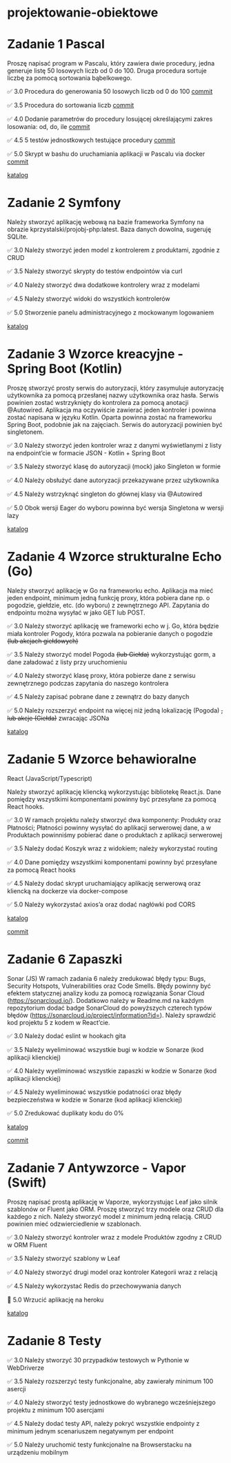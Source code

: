 # projektowanie-obiektowe

# **Zadanie 1 Pascal**

Proszę napisać program w Pascalu, który zawiera dwie procedury, jedna
generuje listę 50 losowych liczb od 0 do 100. Druga procedura sortuje
liczbę za pomocą sortowania bąbelkowego.

✅ 3.0 Procedura do generowania 50 losowych liczb od 0 do 100 [commit](https://github.com/tomaszpakula/projektowanie-obiektowe/tree/26ea9544de79941a88d946333e40586f9282a58f)

✅ 3.5 Procedura do sortowania liczb [commit](https://github.com/tomaszpakula/projektowanie-obiektowe/tree/6edacb5ef2df24b012b4c9ecb31b3039b65fc7da)

✅ 4.0 Dodanie parametrów do procedury losującej określającymi zakres losowania: od, do, ile [commit](https://github.com/tomaszpakula/projektowanie-obiektowe/tree/32f4c2d27e40e68d680ff5d9a4173df03e748832)

✅ 4.5 5 testów jednostkowych testujące procedury [commit](https://github.com/tomaszpakula/projektowanie-obiektowe/tree/c05a2a1cc29f83ee5451438ba2e314cdbaf973f6)

✅ 5.0 Skrypt w bashu do uruchamiania aplikacji w Pascalu via docker [commit](https://github.com/tomaszpakula/projektowanie-obiektowe/tree/0481a144e75ed01b3d12907cf6bf46e3f1fa6001)


[katalog](https://github.com/tomaszpakula/projektowanie-obiektowe/tree/main/zadanie1)

# **Zadanie 2 Symfony**

Należy stworzyć aplikację webową na bazie frameworka Symfony na
obrazie kprzystalski/projobj-php:latest. Baza danych dowolna, sugeruję
SQLite.

✅ 3.0 Należy stworzyć jeden model z kontrolerem z produktami, zgodnie z CRUD

✅ 3.5 Należy stworzyć skrypty do testów endpointów via curl

✅ 4.0 Należy stworzyć dwa dodatkowe kontrolery wraz z modelami

✅ 4.5 Należy stworzyć widoki do wszystkich kontrolerów

✅ 5.0 Stworzenie panelu administracyjnego z mockowanym logowaniem

[katalog](https://github.com/tomaszpakula/projektowanie-obiektowe/tree/main/zadanie2)

# **Zadanie 3** Wzorce kreacyjne - Spring Boot (Kotlin)

Proszę stworzyć prosty serwis do autoryzacji, który zasymuluje
autoryzację użytkownika za pomocą przesłanej nazwy użytkownika oraz
hasła. Serwis powinien zostać wstrzyknięty do kontrolera za pomocą
anotacji @Autowired. Aplikacja ma oczywiście zawierać jeden kontroler
i powinna zostać napisana w języku Kotlin. Oparta powinna zostać na
frameworku Spring Boot, podobnie jak na zajęciach. Serwis do
autoryzacji powinien być singletonem.

✅ 3.0 Należy stworzyć jeden kontroler wraz z danymi wyświetlanymi z
listy na endpoint’cie w formacie JSON - Kotlin + Spring Boot

✅ 3.5 Należy stworzyć klasę do autoryzacji (mock) jako Singleton w
formie 

✅ 4.0 Należy obsłużyć dane autoryzacji przekazywane przez użytkownika

✅ 4.5 Należy wstrzyknąć singleton do głównej klasy via @Autowired

✅ 5.0 Obok wersji Eager do wyboru powinna być wersja Singletona w wersji
lazy

[katalog](https://github.com/tomaszpakula/projektowanie-obiektowe/tree/main/zadanie3)

# **Zadanie 4** Wzorce strukturalne Echo (Go)
Należy stworzyć aplikację w Go na frameworku echo. Aplikacja ma mieć
jeden endpoint, minimum jedną funkcję proxy, która pobiera dane np. o
pogodzie, giełdzie, etc. (do wyboru) z zewnętrznego API. Zapytania do
endpointu można wysyłać w jako GET lub POST.

✅ 3.0 Należy stworzyć aplikację we frameworki echo w j. Go, która będzie
miała kontroler Pogody, która pozwala na pobieranie danych o pogodzie
~~(lub akcjach giełdowych)~~

✅ 3.5 Należy stworzyć model Pogoda ~~(lub Giełda)~~ wykorzystując gorm, a
dane załadować z listy przy uruchomieniu

✅ 4.0 Należy stworzyć klasę proxy, która pobierze dane z serwisu
zewnętrznego podczas zapytania do naszego kontrolera

✅ 4.5 Należy zapisać pobrane dane z zewnątrz do bazy danych

✅ 5.0 Należy rozszerzyć endpoint na więcej niż jedną lokalizację
(Pogoda) ~~, lub akcje (Giełda)~~ zwracając JSONa

[katalog](https://github.com/tomaszpakula/projektowanie-obiektowe/tree/main/zadanie4)

# **Zadanie 5** Wzorce behawioralne
React (JavaScript/Typescript)

Należy stworzyć aplikację kliencką wykorzystując bibliotekę React.js.
Dane pomiędzy wszystkimi komponentami powinny być przesyłane za pomocą
React hooks.

✅ 3.0 W ramach projektu należy stworzyć dwa komponenty: Produkty oraz
Płatności; Płatności powinny wysyłać do aplikacji serwerowej dane, a w
Produktach powinniśmy pobierać dane o produktach z aplikacji
serwerowej

✅ 3.5 Należy dodać Koszyk wraz z widokiem; należy wykorzystać routing

✅ 4.0 Dane pomiędzy wszystkimi komponentami powinny być przesyłane za
pomocą React hooks

✅ 4.5 Należy dodać skrypt uruchamiający aplikację serwerową oraz
kliencką na dockerze via docker-compose

✅ 5.0 Należy wykorzystać axios’a oraz dodać nagłówki pod CORS

[katalog](https://github.com/tomaszpakula/e-biznes/tree/main/zadanie5)

[commit](https://github.com/tomaszpakula/e-biznes/commit/92723ac26fe01d23d0b628530ea7355dc24e7c5c)

# **Zadanie 6** Zapaszki
Sonar (JS)
W ramach zadania 6 należy zredukować błędy typu: Bugs, Security
Hotspots, Vulnerabilities oraz Code Smells. Błędy powinny być efektem
statycznej analizy kodu za pomocą rozwiązania Sonar Cloud
(https://sonarcloud.io/). Dodatkowo należy w Readme.md na każdym
repozytorium dodać badge SonarCloud do powyższych czterech typów
błędów (https://sonarcloud.io/project/information?id=). Należy
sprawdzić kod projektu 5 z kodem w React’cie.

✅ 3.0 Należy dodać eslint w hookach gita

✅ 3.5 Należy wyeliminować wszystkie bugi w kodzie w Sonarze (kod
aplikacji klienckiej)

✅ 4.0 Należy wyeliminować wszystkie zapaszki w kodzie w Sonarze (kod
aplikacji klienckiej)

✅ 4.5 Należy wyeliminować wszystkie podatności oraz błędy bezpieczeństwa
w kodzie w Sonarze (kod aplikacji klienckiej)

✅ 5.0 Zredukować duplikaty kodu do 0%

[katalog](https://github.com/tomaszpakula/e-biznes/tree/main/zadanie7)

[commit](https://github.com/tomaszpakula/e-biznes-client/commit/a52f9fdabad4e0d3b4a5de0794c38021189ba7c1)

# **Zadanie 7** Antywzorce - Vapor (Swift)

Proszę napisać prostą aplikację w Vaporze, wykorzystując Leaf jako
silnik szablonów or Fluent jako ORM. Proszę stworzyć trzy modele oraz
CRUD dla każdego z nich. Należy stworzyć model z minimum jedną
relacją. CRUD powinien mieć odzwierciedlenie w szablonach.

✅ 3.0 Należy stworzyć kontroler wraz z modele Produktów zgodny z CRUD w
ORM Fluent

✅ 3.5 Należy stworzyć szablony w Leaf

✅ 4.0 Należy stworzyć drugi model oraz kontroler Kategorii wraz z
relacją

✅ 4.5 Należy wykorzystać Redis do przechowywania danych

🔳 5.0 Wrzucić aplikację na heroku

[katalog](https://github.com/tomaszpakula/projektowanie-obiektowe/tree/main/zadanie7)

# **Zadanie 8** Testy

✅ 3.0 Należy stworzyć 30 przypadków testowych w Pythonie w WebDriverze

✅ 3.5 Należy rozszerzyć testy funkcjonalne, aby zawierały minimum 100
asercji

✅ 4.0 Należy stworzyć testy jednostkowe do wybranego wcześniejszego
projektu z minimum 100 asercjami

✅ 4.5 Należy dodać testy API, należy pokryć wszystkie endpointy z
minimum jednym scenariuszem negatywnym per endpoint

✅ 5.0 Należy uruchomić testy funkcjonalne na Browserstacku na urządzeniu
mobilnym
